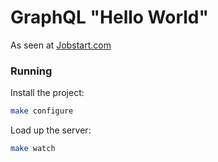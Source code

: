 # GraphQL "Hello World"

As seen at [Jobstart.com](https://www.jobstart.com/posts/getting-started-with-graphql)

### Running

Install the project:

```bash
make configure
```

Load up the server:

```bash
make watch
```
